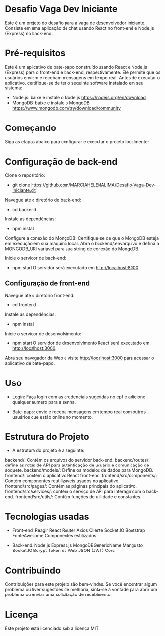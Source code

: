 # Desafio Vaga Dev Iniciante

Este é um projeto do desafio para a vaga de desenvolvedor iniciante. Consiste em uma aplicação de chat usando React no front-end e Node.js (Express) no back-end.

# Pré-requisitos

Este é um aplicativo de bate-papo construído usando React e Node.js (Express) para o front-end e back-end, respectivamente. Ele permite que os usuários enviem e recebam mensagens em tempo real.
Antes de executar o aplicativo, certifique-se de ter o seguinte software instalado em seu sistema:

- Node.js: baixe e instale o Node.js <https://nodejs.org/en/download>
- MongoDB: baixe e instale o MongoDB <https://www.mongodb.com/try/download/community>

# Começando
Siga as etapas abaixo para configurar e executar o projeto localmente:

# Configuração de back-end

Clone o repositório:
- git clone <https://github.com/MARCIAHELENALIMA/Desafio-Vaga-Dev-Iniciante.git>

Navegue até o diretório de back-end:
- cd backend

Instale as dependências:
- npm install 


Configure a conexão do MongoDB:
   Certifique-se de que o MongoDB esteja em execução em sua máquina local.
   Abra o backend/.envarquivo e defina a MONGODB_URI variável para sua string de conexão do MongoDB.

Inicie o servidor de back-end:
-  npm start
O servidor será executado em <http://localhost:8000>.

## Configuração de front-end

Navegue até o diretório front-end:
- cd frontend

Instale as dependências:
- npm install

Inicie o servidor de desenvolvimento:
- npm start
O servidor de desenvolvimento React será executado em <http://localhost:3000>.

Abra seu navegador da Web e visite <http://localhost:3000> para acessar o aplicativo de bate-papo.

# Uso
- Login: 
Faça login com as credenciais sugeridas no cpf e adicione qualquer numero para a senha.

- Bate-papo: 
envie e receba mensagens em tempo real com outros usuários que estão online no momento.

# Estrutura do Projeto

- A estrutura do projeto é a seguinte:

backend/: Contém os arquivos do servidor back-end.
backend/routes/: define as rotas de API para autenticação de usuário e comunicação de soquete.
backend/models/: Define os modelos de dados para MongoDB.
frontend/: contém o aplicativo React front-end.
frontend/src/components/: Contém componentes reutilizáveis ​​usados ​​no aplicativo.
frontend/src/pages/: Contém as páginas principais do aplicativo.
frontend/src/services/: contém o serviço de API para interagir com o back-end.
frontend/src/utils/: Contém funções de utilidade e constantes.

# Tecnologias usadas

- Front-end:
Reagir
React Router
Axios
Cliente Socket.IO
Bootstrap
FonteAwesome
Componentes estilizados

- Back-end:
Node.js
Express.js
MongoDBGenericName
Mangusto
Socket.IO
Bcrypt
Token da Web JSON (JWT)
Cors

# Contribuindo
Contribuições para este projeto são bem-vindas. Se você encontrar algum problema ou tiver sugestões de melhoria, sinta-se à vontade para abrir um problema ou enviar uma solicitação de recebimento.

# Licença
Este projeto está licenciado sob a licença MIT .